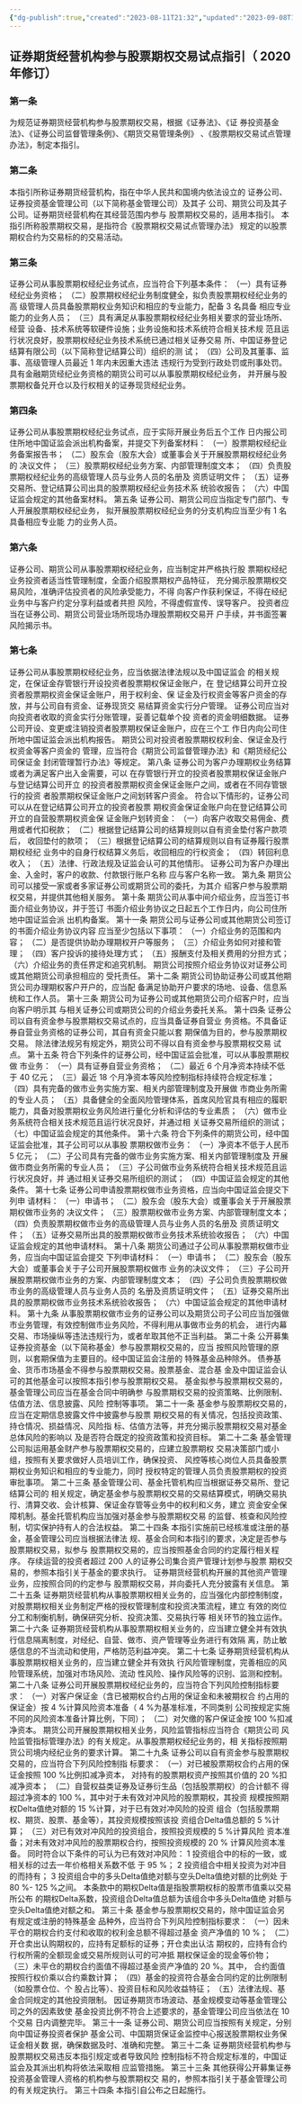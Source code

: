```yaml
---
{"dg-publish":true,"created":"2023-08-11T21:32","updated":"2023-09-08T18:59","permalink":"/a///20200320-2020-20-2020/2020/","dgPassFrontmatter":true}
---
```


## 证券期货经营机构参与股票期权交易试点指引（ 2020 年修订）
### 第一条
为规范证券期货经营机构参与股票期权交易，根据《证券法》、《证
券投资基金法》、《证券公司监督管理条例》、《期货交易管理条例》
、《股票期权交易试点管理办法》，制定本指引。
### 第二条
本指引所称证券期货经营机构，指在中华人民共和国境内依法设立的
证券公司、证券投资基金管理公司（以下简称基金管理公司）及其子
公司、期货公司及其子公司。证券期货经营机构在其经营范围内参与
股票期权交易的，适用本指引。
本指引所称股票期权交易，是指符合《股票期权交易试点管理办法》
规定的以股票期权合约为交易标的的交易活动。
### 第三条
证券公司从事股票期权经纪业务试点，应当符合下列基本条件：
（一）具有证券经纪业务资格；
（二）股票期权经纪业务制度健全，拟负责股票期权经纪业务的高
级管理人员具备股票期权业务知识和相应的专业能力，配备 3 名具备
相应专业能力的业务人员；
（三）具有满足从事股票期权经纪业务相关要求的营业场所、经营
设备、技术系统等软硬件设施；业务设施和技术系统符合相关技术规
范且运行状况良好，股票期权经纪业务技术系统已通过相关证券交易
所、中国证券登记结算有限公司（以下简称登记结算公司）组织的测
试；
（四）公司及其董事、监事、高级管理人员最近 1 年内未因重大违法
违规行为受到行政处罚或刑事处罚。
具有金融期货经纪业务资格的期货公司可以从事股票期权经纪业务，
并开展与股票期权备兑开仓以及行权相关的证券现货经纪业务。
### 第四条
证券公司从事股票期权经纪业务试点，应于实际开展业务后五个工作
日内报公司住所地中国证监会派出机构备案，并提交下列备案材料：
（一）股票期权经纪业务备案报告书；
（二）股东会（股东大会）或董事会关于开展股票期权经纪业务的
决议文件；
（三）股票期权经纪业务方案、内部管理制度文本；
（四）负责股票期权经纪业务的高级管理人员与业务人员的名册及
资质证明文件；
（五）证券交易所、登记结算公司出具的股票期权经纪业务技术系
统验收报告；
（六）中国证监会规定的其他备案材料。
第五条
证券公司、期货公司应当指定专门部门、专人开展股票期权经纪业务，
拟开展股票期权经纪业务的分支机构应当至少有 1 名具备相应专业能
力的业务人员。
### 第六条
证券公司、期货公司从事股票期权经纪业务，应当制定并严格执行股
票期权经纪业务投资者适当性管理制度，全面介绍股票期权产品特征，
充分揭示股票期权交易风险，准确评估投资者的风险承受能力，不得
向客户作获利保证，不得在经纪业务中与客户约定分享利益或者共担
风险，不得虚假宣传、误导客户。
投资者应当在证券公司、期货公司营业场所现场办理股票期权交易开
户手续，并书面签署风险揭示书。
### 第七条
证券公司从事股票期权经纪业务，应当依据法律法规以及中国证监会
的相关规定，在保证金存管银行开设投资者股票期权保证金账户，在
登记结算公司开立投资者股票期权资金保证金账户，用于权利金、保
证金及行权资金等客户资金的存放，并与公司自有资金、证券现货交
易结算资金实行分户管理。
证券公司应当对向投资者收取的资金实行分账管理，妥善记载单个投
资者的资金明细数据。
证券公司开设、变更或注销投资者股票期权保证金账户，应在三个工
作日内向公司住所地中国证监会派出机构报告。
期货公司对投资者股票期权权利金、保证金及行权资金等客户资金的
管理，应当符合《期货公司监督管理办法》和《期货经纪公司保证金
封闭管理暂行办法》等规定。
第八条
证券公司为客户办理期权业务结算或者为满足客户出入金需要，可以
在存管银行开立的投资者股票期权保证金账户与登记结算公司开立
的投资者股票期权资金保证金账户之间，或者在不同存管银行的投资
者股票期权保证金账户之间划转客户资金。
符合以下情形的，证券公司可以从在登记结算公司开立的投资者股票
期权资金保证金账户向在登记结算公司开立的自营股票期权资金保
证金账户划转资金：
（一）向客户收取交易佣金、费用或者代扣税款；
（二）根据登记结算公司的结算规则以自有资金垫付客户款项后，
收回垫付的款项；
（三）根据登记结算公司的结算规则以自有证券履行股票期权经纪
业务中的自身行权结算义务后，收回相应的行权资金；
（四）转回利息收入；
（五）法律、行政法规及证监会认可的其他情形。
证券公司为客户办理出金、入金时，客户的收款、付款银行账户名称
应与客户名称一致。
第九条
期货公司可以接受一家或者多家证券公司或期货公司的委托，为其介
绍客户参与股票期权交易，并提供其他相关服务。
第十条
期货公司从事中间介绍业务，应当签订书面介绍业务协议，并于签订
书面介绍业务协议之日起五个工作日内，向公司住所地中国证监会派
出机构备案。
第十一条
期货公司与证券公司或其他期货公司签订的书面介绍业务协议内容
应当至少包括以下事项：
（一）介绍业务的范围和内容；
（二）是否提供协助办理期权开户等服务；
（三）介绍业务如何对接和管理；
（四）客户投诉的接待处理方式；
（五）报酬支付及相关费用的分担方式；
（六）介绍业务的责任界定和追究机制。
期货公司按照介绍业务协议对证券公司或其他期货公司承担相应的
受托责任。
第十二条
期货公司协助证券公司或其他期货公司办理期权客户开户的，应当配
备满足协助开户要求的场地、设备、信息系统和工作人员。
第十三条
期货公司为证券公司或其他期货公司介绍客户时，应当向客户明示其
与相关证券公司或期货公司的介绍业务委托关系。
第十四条
证券公司以自有资金参与股票期权交易试点的，应当具备证券自营业
务资格。不具备证券自营业务资格的证券公司，其自有资金只能以套
期保值为目的，参与股票期权交易。
除法律法规另有规定外，期货公司不得以自有资金参与股票期权交易
试点。
第十五条
符合下列条件的证券公司，经中国证监会批准，可以从事股票期权做
市业务：
（一）具有证券自营业务资格；
（二）最近 6 个月净资本持续不低于 40 亿元；
（三）最近 18 个月净资本等风险控制指标持续符合规定标准；
（四）具有完备的做市业务实施方案、相关内部管理制度及开展做
市商业务所需的专业人员；
（五）具备健全的全面风险管理体系，首席风险官具有相应的履职
能力，具备对股票期权业务风险进行量化分析和评估的专业素质；
（六）做市业务系统符合相关技术规范且运行状况良好，并通过相
关证券交易所组织的测试；
（七）中国证监会规定的其他条件。
第十六条
符合下列条件的期货公司，经中国证监会批准，其子公司可以从事股
票期权做市业务：
（一）净资本不低于人民币 5 亿元；
（二）子公司具有完备的做市业务实施方案、相关内部管理制度及
开展做市商业务所需的专业人员；
（三）子公司做市业务系统符合相关技术规范且运行状况良好，并
通过相关证券交易所组织的测试；
（四）中国证监会规定的其他条件。
第十七条
证券公司申请股票期权做市业务资格，应当向中国证监会提交下列申
请材料：
（一）申请书；
（二）股东会（股东大会）或董事会关于开展股票期权做市业务的
决议文件；
（三）股票期权做市业务方案、内部管理制度文本；
（四）负责股票期权做市业务的高级管理人员与业务人员的名册及
资质证明文件；
（五）证券交易所出具的股票期权做市业务技术系统验收报告；
（六）中国证监会规定的其他申请材料。
第十八条
期货公司通过子公司从事股票期权做市业务，应当向中国证监会提交
下列申请材料：
（一）申请书；
（二）股东会（股东大会）或董事会关于子公司开展股票期权做市
业务的决议文件；
（三）子公司开展股票期权做市业务的方案、内部管理制度文本；
（四）子公司负责股票期权做市业务的高级管理人员与业务人员的
名册及资质证明文件；
（五）证券交易所出具的股票期权做市业务技术系统验收报告；
（六）中国证监会规定的其他申请材料。
第十九条
从事股票期权做市业务的证券公司以及期货公司子公司应当加强做
市业务管理，有效控制做市业务风险，不得利用从事做市业务的机会，
进行内幕交易、市场操纵等违法违规行为，或者牟取其他不正当利益。
第二十条
公开募集证券投资基金（以下简称基金）参与股票期权交易的，应当
按照风险管理的原则，以套期保值为主要目的。经中国证监会注册的
特殊基金品种除外。
债券基金、货币市场基金不得参与股票期权交易。股票基金、混合基
金及中国证监会认可的其他基金可以按照本指引参与股票期权交易。
基金拟参与股票期权交易的，基金管理公司应当在基金合同中明确参
与股票期权交易的投资策略、比例限制、估值方法、信息披露、风险
控制等事项。
第二十一条
基金参与股票期权交易的，应当在定期信息披露文件中披露参与股票
期权交易的有关情况，包括投资政策、持仓情况、损益情况、风险指
标、估值方法等，并充分揭示股票期权交易对基金总体风险的影响以
及是否符合既定的投资政策和投资目标。
第二十二条
基金管理公司拟运用基金财产参与股票期权交易的，应建立股票期权
交易决策部门或小组，按照有关要求做好人员培训工作，确保投资、
风控等核心岗位人员具备股票期权业务知识和相应的专业能力，同时
授权特定的管理人员负责股票期权的投资审批事项。
第二十三条
基金管理公司、基金托管机构应当根据证券交易所、登记结算公司的
相关规定，确定基金参与股票期权交易的交易结算模式，明确交易执
行、清算交收、会计核算、保证金存管等业务中的权利和义务，建立
资金安全保障机制。基金托管机构应当加强对基金参与股票期权交易
的监督、核查和风险控制，切实保护持有人的合法权益。
第二十四条
本指引实施前已经核准或注册的基金，基金管理公司应当根据法律法
规、基金合同和本指引的要求，决定是否参与股票期权交易，拟参与
股票期权交易的，应当按照基金合同的约定履行相关程序。
存续运营的投资者超过 200 人的证券公司集合资产管理计划参与股票
期权交易的，参照本指引关于基金的要求执行。
证券期货经营机构开展的其他资产管理业务，应按照合同的约定参与
股票期权交易，并向委托人充分披露有关信息。
第二十五条
证券期货经营机构从事股票期权相关业务的，应当强化内部控制制度，
对股票期权相关业务制定严格的授权管理制度和投资决策流程，建立
有效的岗位分工和制衡机制，确保研究分析、投资决策、交易执行等
相关环节的独立运作。
第二十六条
证券期货经营机构从事股票期权相关业务的，应当建立健全并有效执
行信息隔离制度，对经纪、自营、做市、资产管理等业务进行有效隔
离，防止敏感信息的不当流动和使用，严格防范利益冲突。
第二十七条
证券期货经营机构从事股票期权相关业务的，应当建立健全并有效执
行风险管理制度，完善相应的风险管理系统，加强对市场风险、流动
性风险、操作风险等的识别、监测和控制。
第二十八条
证券公司开展股票期权经纪业务的，应当符合下列风险控制指标要求：
（一）对客户保证金（含已被期权合约占用的保证金和未被期权合
约占用的保证金）按 4 %计算风险资本准备（ 4 %为基准标准，不同类别
公司按规定实施不同的风险资本准备计算比例，下同）；
（二）对欠缴的客户保证金按 100 %扣减净资本。
期货公司开展股票期权相关业务，风险监管指标应当符合《期货公司
风险监管指标管理办法》的有关规定。从事股票期权经纪业务的，相
关指标按照期货公司境内经纪业务的要求计算。
第二十九条
证券公司以自有资金参与股票期权交易的，应当符合下列风险控制指
标要求：
（一）对已被股票期权合约占用的保证金按照 100 %比例扣减净资本，
对持有的股票期权资产按照其价值的 20 %扣减净资本；
（二）自营权益类证券及证券衍生品（包括股票期权）的合计额不
得超过净资本的 100 %，其中对于未有效对冲风险的股票期权，其投资
规模按照期权Delta值绝对额的 15 %计算，对于已有效对冲风险的投资
组合（包括股票期权、期货、股票、基金等），其投资规模按照该投
资组合Delta值总额的 5 %计算；
（三）对已有效对冲风险的投资组合，按照投资规模的 5 %计算风险
资本准备；对未有效对冲风险的股票期权合约，按照投资规模的 20 %
计算风险资本准备。
同时符合以下条件的可认为已有效对冲风险：
1 投资组合中的标的一致，或相关标的过去一年价格相关系数不低
于 95 %；
2 投资组合中相关投资为对冲目的而持有；
3 投资组合中的多头Delta值绝对额与空头Delta值绝对额的比例处
于 80 %- 125 %之间。
本条款中的期权Delta值是指股票期权标的股票市值乘以交易所公布
的期权Delta系数，投资组合Delta值总额为该组合中多头Delta值绝
对额与空头Delta值绝对额之和。
第三十条
基金参与股票期权交易的，除中国证监会另有规定或注册的特殊基金
品种外，应当符合下列风险控制指标要求：
（一）因未平仓的期权合约支付和收取的权利金总额不得超过基金
资产净值的 10 %；
（二）开仓卖出认购期权的，应持有足额标的证券；开仓卖出认沽
期权的，应持有合约行权所需的全额现金或交易所规则认可的可冲抵
期权保证金的现金等价物；
（三）未平仓的期权合约面值不得超过基金资产净值的 20 %。其中，
合约面值按照行权价乘以合约乘数计算；
（四）基金的投资符合基金合同约定的比例限制（如股票仓位、个
股占比等）、投资目标和风险收益特征；
（五）法律法规、基金合同规定的其他投资限制。
因证券期货市场波动、基金规模变动等基金管理公司之外的因素致使
基金投资比例不符合上述要求的，基金管理公司应当依法在 10 个交易
日内调整完毕。
第三十一条
证券公司、期货公司应当按照有关规定，分别向中国证券投资者保护
基金公司、中国期货保证金监控中心报送股票期权业务保证金相关数
据，确保数据及时、准确和完整。
第三十二条
证券期货经营机构参与股票期权交易违反本指引规定或者导致风险
控制指标不符合规定标准的，中国证监会及其派出机构将依法采取相
应监管措施。
第三十三条
其他获得公开募集证券投资基金管理人资格的机构参与股票期权交
易的，参照本指引关于基金管理公司的有关规定执行。
第三十四条
本指引自公布之日起施行。